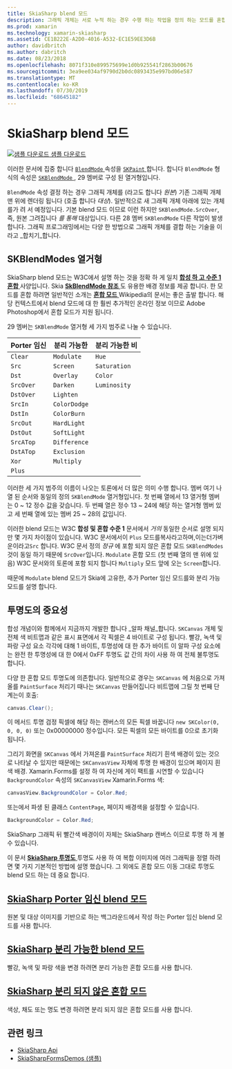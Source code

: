 ```yaml
---
title: SkiaSharp blend 모드
description: 그래픽 개체는 서로 누적 하는 경우 수행 하는 작업을 정의 하는 모드를 혼합 하는 사용 됩니다.
ms.prod: xamarin
ms.technology: xamarin-skiasharp
ms.assetid: CE1B222E-A2D0-4016-A532-EC1E59EE3D6B
author: davidbritch
ms.author: dabritch
ms.date: 08/23/2018
ms.openlocfilehash: 8071f310e899575699e1d0b925541f2863b00676
ms.sourcegitcommit: 3ea9ee034af9790d2b0dc0893435e997bd06e587
ms.translationtype: MT
ms.contentlocale: ko-KR
ms.lasthandoff: 07/30/2019
ms.locfileid: "68645182"
---
```

# <a name="skiasharp-blend-modes"></a>SkiaSharp blend 모드

[![샘플 다운로드](~/media/shared/download.png) 샘플 다운로드](https://docs.microsoft.com/samples/xamarin/xamarin-forms-samples/skiasharpforms-demos)

이러한 문서에 집중 합니다 [ `BlendMode` ](xref:SkiaSharp.SKPaint.BlendMode) 속성을 [ `SKPaint` ](xref:SkiaSharp.SKPaint)합니다. 합니다 `BlendMode` 형식의 속성은 [ `SKBlendMode` ](xref:SkiaSharp.SKBlendMode), 29 멤버로 구성 된 열거형입니다.

`BlendMode` 속성 결정 하는 경우 그래픽 개체를 (라고도 합니다 _원본_) 기존 그래픽 개체 맨 위에 렌더링 됩니다 (호출 합니다 _대상_). 일반적으로 새 그래픽 개체 아래에 있는 개체를가 려 서 예정입니다. 기본 blend 모드 이므로 이런 하지만 `SKBlendMode.SrcOver`, 즉, 원본 그려집니다 _를 통해_ 대상입니다. 다른 28 멤버 `SKBlendMode` 다른 작업이 발생 합니다. 그래픽 프로그래밍에서는 다양 한 방법으로 그래픽 개체를 결합 하는 기술을 이라고 _합치기_합니다.

## <a name="the-skblendmodes-enumeration"></a>SKBlendModes 열거형

SkiaSharp blend 모드는 W3C에서 설명 하는 것을 정확 하 게 일치 [ **합성 하 고 수준 1 혼합** ](https://www.w3.org/TR/compositing-1/) 사양입니다. Skia [ **SkBlendMode 참조** ](https://skia.org/user/api/SkBlendMode_Reference) 도 유용한 배경 정보를 제공 합니다. 한 모드를 혼합 하려면 일반적인 소개는 [ **혼합 모드** ](https://en.wikipedia.org/wiki/Blend_modes) Wikipedia의 문서는 좋은 출발 합니다. 해당 컨텍스트에서 blend 모드에 대 한 훨씬 추가적인 온라인 정보 이므로 Adobe Photoshop에서 혼합 모드가 지원 됩니다.

29 멤버는 `SKBlendMode` 열거형 세 가지 범주로 나눌 수 있습니다.

| Porter 임신 | 분리 가능한    | 분리 가능한 비 |
| ----------- | ------------ | ------------- |
| `Clear`     | `Modulate`   | `Hue`         |
| `Src`       | `Screen`     | `Saturation`  |
| `Dst`       | `Overlay`    | `Color`       |
| `SrcOver`   | `Darken`     | `Luminosity`  |
| `DstOver`   | `Lighten`    |               |
| `SrcIn`     | `ColorDodge` |               |
| `DstIn`     | `ColorBurn`  |               |
| `SrcOut`    | `HardLight`  |               |
| `DstOut`    | `SoftLight`  |               |
| `SrcATop`   | `Difference` |               |
| `DstATop`   | `Exclusion`  |               |
| `Xor`       | `Multiply`   |               |
| `Plus`      |              |               |

이러한 세 가지 범주의 이름이 나오는 토론에서 더 많은 의미 수행 합니다. 멤버 여기 나열 된 순서와 동일의 정의 `SKBlendMode` 열거형입니다. 첫 번째 열에서 13 열거형 멤버는 0 ~ 12 정수 값을 갖습니다. 두 번째 열은 정수 13 ~ 24에 해당 하는 열거형 멤버 있고 세 번째 열에 있는 멤버 25 ~ 28의 값입니다.

이러한 blend 모드는 W3C **합성 및 혼합 수준 1** 문서에서 _거의_ 동일한 순서로 설명 되지만 몇 가지 차이점이 있습니다. W3C 문서에서이 `Plus` 모드를복사라고하며,이는더가벼운이라고`Src` 합니다. W3C 문서 정의 _정규_ 에 포함 되지 않은 혼합 모드 `SKBlendModes` 것이 동일 하기 때문에 `SrcOver`입니다. `Modulate` 혼합 모드 (첫 번째 열의 맨 위에 있음) W3C 문서와의 토론에 포함 되지 합니다 `Multiply` 모드 앞에 오는 `Screen`합니다.

때문에 `Modulate` blend 모드가 Skia에 고유한, 추가 Porter 임신 모드를와 분리 가능 모드를 설명 합니다.

## <a name="the-importance-of-transparency"></a>투명도의 중요성

합성 개념이와 함께에서 지금까지 개발한 합니다 _알파 채널_합니다. `SKCanvas` 개체 및 전체 색 비트맵과 같은 표시 표면에서 각 픽셀은 4 바이트로 구성 됩니다. 빨강, 녹색 및 파랑 구성 요소 각각에 대해 1 바이트, 투명성에 대 한 추가 바이트 이 알파 구성 요소에는 완전 한 투명성에 대 한 0에서 0xFF 투명도 값 간의 차이 사용 하 여 전체 불투명도 합니다.

다양 한 혼합 모드 투명도에 의존합니다. 일반적으로 경우는 `SKCanvas` 에 처음으로 가져올를 `PaintSurface` 처리기 때나는 `SKCanvas` 만들어집니다 비트맵에 그릴 첫 번째 단계는이 호출:

```csharp
canvas.Clear();
```

이 메서드 투명 검정 픽셀에 해당 하는 캔버스의 모든 픽셀 바꿉니다 `new SKColor(0, 0, 0, 0)` 또는 0x00000000 정수입니다. 모든 픽셀의 모든 바이트를 0으로 초기화 됩니다.

그리기 화면을 `SKCanvas` 에서 가져온를 `PaintSurface` 처리기 흰색 배경이 있는 것으로 나타날 수 있지만 때문에는 `SKCanvasView` 자체에 투명 한 배경이 있으며 페이지 흰색 배경. Xamarin.Forms를 설정 하 여 자신에 게이 팩트를 시연할 수 있습니다 `BackgroundColor` 속성의 `SKCanvasView` Xamarin.Forms 색:

```csharp
canvasView.BackgroundColor = Color.Red;
```

또는에서 파생 된 클래스 `ContentPage`, 페이지 배경색을 설정할 수 있습니다.

```csharp
BackgroundColor = Color.Red;
```

SkiaSharp 그래픽 뒤 빨간색 배경이이 자체는 SkiaSharp 캔버스 이므로 투명 하 게 볼 수 있습니다.

이 문서 [ **SkiaSharp 투명도** ](../../basics/transparency.md) 투명도 사용 하 여 복합 이미지에 여러 그래픽을 정렬 하려면 몇 가지 기본적인 방법에 설명 했습니다. 그 외에도 혼합 모드 이동 그대로 투명도 blend 모드 하는 데 중요 합니다. 

## <a name="skiasharp-porter-duff-blend-modesporter-duffmd"></a>[SkiaSharp Porter 임신 blend 모드](porter-duff.md)

원본 및 대상 이미지를 기반으로 하는 백그라운드에서 작성 하는 Porter 임신 blend 모드를 사용 합니다.

## <a name="skiasharp-separable-blend-modesseparablemd"></a>[SkiaSharp 분리 가능한 blend 모드](separable.md)

빨강, 녹색 및 파랑 색을 변경 하려면 분리 가능한 혼합 모드를 사용 합니다.

## <a name="skiasharp-non-separable-blend-modesnon-separablemd"></a>[SkiaSharp 분리 되지 않은 혼합 모드](non-separable.md)

색상, 채도 또는 명도 변경 하려면 분리 되지 않은 혼합 모드를 사용 합니다.

## <a name="related-links"></a>관련 링크

- [SkiaSharp Api](https://docs.microsoft.com/dotnet/api/skiasharp)
- [SkiaSharpFormsDemos (샘플)](https://docs.microsoft.com/samples/xamarin/xamarin-forms-samples/skiasharpforms-demos)
